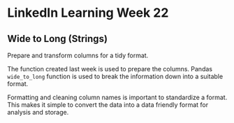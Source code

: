 # LinkedIn Learning Week 22

## Wide to Long (Strings) 

Prepare and transform columns for a tidy format. 

The function created last week is used to prepare the columns. Pandas <code>wide_to_long</code> function is used to break the information down into a suitable format.

Formatting and cleaning column names is important to standardize a format. This makes it simple to convert the data into a data friendly format for analysis and storage.